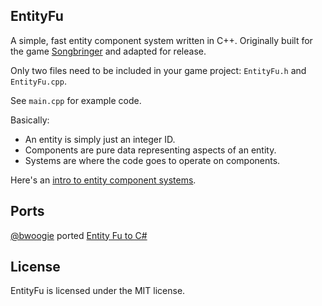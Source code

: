 
EntityFu
--------

A simple, fast entity component system written in C++.
Originally built for the game [Songbringer](http://songbringer.com) and adapted for release.

Only two files need to be included in your game project: `EntityFu.h` and `EntityFu.cpp`.

See `main.cpp` for example code.

Basically:
- An entity is simply just an integer ID.
- Components are pure data representing aspects of an entity.
- Systems are where the code goes to operate on components.

Here's an [intro to entity component systems](http://www.raywenderlich.com/24878/introduction-to-component-based-architecture-in-games).


Ports
-----

[@bwoogie](https://twitter.com/bwoogie) ported [Entity Fu to C#](https://github.com/bwoogie/EntityFu)


License
-------

EntityFu is licensed under the MIT license.
